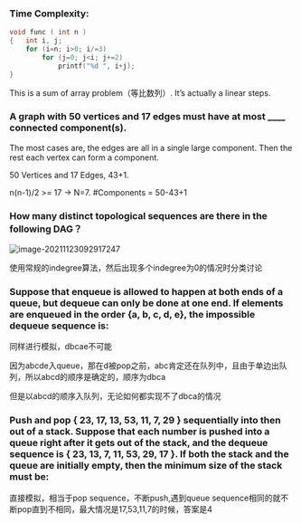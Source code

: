 ### Time Complexity:

```c++
void func ( int n )
{   int i, j;
    for (i=n; i>0; i/=3)
        for (j=0; j<i; j+=2)
            printf("%d ", i+j);
}
```

This is a sum of array problem（等比数列）. It’s actually a linear steps.

### A graph with 50 vertices and 17 edges must have at most ____ connected component(s).

The most cases are, the edges are all in a single large component. Then the rest each vertex can form a component.

50 Vertices and 17 Edges, 43+1. 

n(n-1)/2 >= 17 -> N=7. #Components = 50-43+1



### How many distinct topological sequences are there in the following DAG？

![image-20211123092917247](https://i.loli.net/2021/11/23/3qNfzHeZE9myibO.png)

使用常规的indegree算法，然后出现多个indegree为0的情况时分类讨论

### Suppose that enqueue is allowed to happen at both ends of a queue, but dequeue can only be done at one end. If elements are enqueued in the order {a, b, c, d, e}, the impossible dequeue sequence is:

同样进行模拟，dbcae不可能

因为abcde入queue，那在d被pop之前，abc肯定还在队列中，且由于单边出队列，所以abcd的顺序是确定的，顺序为dbca

但是以abcd的顺序入队列，无论如何都实现不了dbca的情况

### Push and pop { 23, 17, 13, 53, 11, 7, 29 } sequentially into then out of a stack. Suppose that each number is pushed into a queue right after it gets out of the stack, and the dequeue sequence is { 23, 13, 7, 11, 53, 29, 17 }. If both the stack and the queue are initially empty, then the minimum size of the stack must be:

直接模拟，相当于pop sequence，不断push,遇到queue sequence相同的就不断pop直到不相同，最大情况是17,53,11,7的时候，答案是4